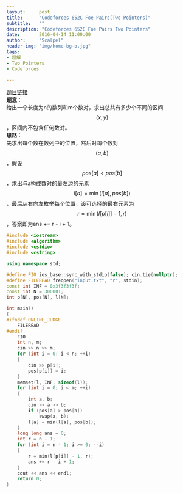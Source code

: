 ```yaml
---
layout:     post
title:      "Codeforces 652C Foe Pairs(Two Pointers)"
subtitle:   ""
description: "Codeforces 652C Foe Pairs Two Pointers"
date:       2016-04-14 11:00:00
author:     "Scalpel"
header-img: "img/home-bg-o.jpg"
tags:
- 题解
- Two Pointers
- Codeforces

---
```

[题目链接](http://codeforces.com/problemset/problem/652/C)  
**题意**：  
给出一个长度为n的数列和m个数对，求出总共有多少个不同的区间$$(x, y)$$，区间内不包含任何数对。    
**思路**：  
先求出每个数在数列中的位置，然后对每个数对$$(a, b)$$，假设$$pos[a]\lt pos[b]$$，求出与a构成数对的最左边的元素$$l[a]=\min(l[a],pos[b])$$，最后从右向左枚举每个位置，设可选择的最右元素为$$r=\min(l[p[i]]-1,r)$$，答案即为ans += r - i + 1。

~~~cpp
#include <iostream>
#include <algorithm>
#include <cstdio>
#include <cstring>

using namespace std;

#define FIO ios_base::sync_with_stdio(false); cin.tie(nullptr);
#define FILEREAD freopen("input.txt", "r", stdin);
const int INF = 0x3f3f3f3f;
const int N = 300001;
int p[N], pos[N], l[N];

int main()
{
#ifndef ONLINE_JUDGE
    FILEREAD
#endif
    FIO
    int n, m;
    cin >> n >> m;
    for (int i = 0; i < n; ++i)
    {
        cin >> p[i];
        pos[p[i]] = i;
    }
    memset(l, INF, sizeof(l));
    for (int i = 0; i < m; ++i)
    {
        int a, b;
        cin >> a >> b;
        if (pos[a] > pos[b])
            swap(a, b);
        l[a] = min(l[a], pos[b]);
    }
    long long ans = 0;
    int r = n - 1;
    for (int i = n - 1; i >= 0; --i)
    {
        r = min(l[p[i]] - 1, r);
        ans += r - i + 1;
    }
    cout << ans << endl;
    return 0;
}
~~~
